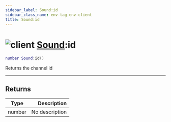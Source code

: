 ```yaml
---
sidebar_label: Sound:id
sidebar_class_name: env-tag env-client
title: Sound:id
---
```


# <img src='/img/wiki/client.png' alt='client' classname='env-tag' /> [Sound](../sound/README.md):id

```lua
number Sound:id()
```

Returns the channel id<br/>

-----------------
## Returns

| Type   | Description |
| ------ | ----------: |
| number | No description |
